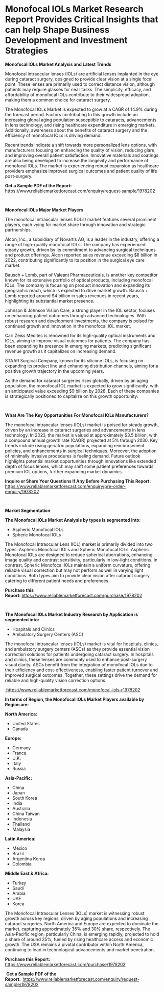 <p><h1>Monofocal IOLs Market Research Report Provides Critical Insights that can help Shape Business Development and Investment Strategies</h1></p><p><strong>Monofocal IOLs Market Analysis and Latest Trends</strong></p>
<p><p>Monofocal intraocular lenses (IOLs) are artificial lenses implanted in the eye during cataract surgery, designed to provide clear vision at a single focal point. These lenses are primarily used to correct distance vision, although patients may require glasses for near tasks. The simplicity, efficacy, and affordability of monofocal IOLs contribute to their widespread adoption, making them a common choice for cataract surgery.</p><p>The Monofocal IOLs Market is expected to grow at a CAGR of 14.9% during the forecast period. Factors contributing to this growth include an increasing global aging population susceptible to cataracts, advancements in lens technology, and rising healthcare expenditure in emerging markets. Additionally, awareness about the benefits of cataract surgery and the efficiency of monofocal IOLs is driving demand.</p><p>Recent trends indicate a shift towards more personalized lens options, with manufacturers focusing on enhancing the quality of vision, reducing glare, and improving overall patient satisfaction. Innovative materials and coatings are also being developed to increase the longevity and performance of monofocal IOLs. The market is experiencing robust expansion as healthcare providers emphasize improved surgical outcomes and patient quality of life post-surgery.</p></p>
<p><strong>Get a Sample PDF of the Report:&nbsp;</strong> <a href="https://www.reliablemarketforecast.com/enquiry/request-sample/1978202?utm_campaign=3138&utm_medium=2&utm_source=Github&utm_content=ia&utm_term=16042025&utm_id=monofocal-iols">https://www.reliablemarketforecast.com/enquiry/request-sample/1978202</a></p>
<p>&nbsp;</p>
<p><strong>Monofocal IOLs Major Market Players</strong></p>
<p><p>The monofocal intraocular lenses (IOLs) market features several prominent players, each vying for market share through innovation and strategic partnerships. </p><p>Alcon, Inc., a subsidiary of Novartis AG, is a leader in the industry, offering a range of high-quality monofocal IOLs. The company has experienced steady growth, driven by its commitment to advancing surgical techniques and product offerings. Alcon reported sales revenue exceeding $8 billion in 2022, contributing significantly to its position in the surgical eye care market.</p><p>Bausch + Lomb, part of Valeant Pharmaceuticals, is another key competitor known for its extensive portfolio of optical products, including monofocal IOLs. The company is focusing on product innovation and expanding its geographic reach, which is expected to drive market growth. Bausch + Lomb reported around $4 billion in sales revenues in recent years, highlighting its substantial market presence.</p><p>Johnson & Johnson Vision Care, a strong player in the IOL sector, focuses on enhancing patient outcomes through advanced technologies. With robust research and development investments, the company is poised for continued growth and innovation in the monofocal IOL market.</p><p>Carl Zeiss Meditec is renowned for its high-quality optical instruments and IOLs, aiming to improve visual outcomes for patients. The company has been expanding its presence in emerging markets, predicting significant revenue growth as it capitalizes on increasing demand.</p><p>STAAR Surgical Company, known for its silicone IOLs, is focusing on expanding its product line and enhancing distribution channels, aiming for a positive growth trajectory in the upcoming years.</p><p>As the demand for cataract surgeries rises globally, driven by an aging population, the monofocal IOL market is expected to grow significantly, with an anticipated value exceeding $9 billion by 2028. Each of these companies is strategically positioned to capitalize on this growth opportunity.</p></p>
<p>&nbsp;</p>
<p><strong>What Are The Key Opportunities For Monofocal IOLs Manufacturers?</strong></p>
<p><p>The monofocal intraocular lenses (IOLs) market is poised for steady growth, driven by an increase in cataract surgeries and advancements in lens technology. In 2023, the market is valued at approximately $3.5 billion, with a compound annual growth rate (CAGR) projected at 5% through 2030. Key trends include rising geriatric populations, expanding reimbursement policies, and enhancements in surgical techniques. Moreover, the adoption of minimally invasive procedures is fueling demand. Future outlook highlights potential market opportunities through innovations like extended depth of focus lenses, which may shift some patient preferences towards premium IOL options, further expanding market dynamics.</p></p>
<p><strong>Inquire or Share Your Questions If Any Before Purchasing This Report:</strong> <a href="https://www.reliablemarketforecast.com/enquiry/pre-order-enquiry/1978202?utm_campaign=3138&utm_medium=2&utm_source=Github&utm_content=ia&utm_term=16042025&utm_id=monofocal-iols">https://www.reliablemarketforecast.com/enquiry/pre-order-enquiry/1978202</a></p>
<p>&nbsp;</p>
<p><strong>Market Segmentation</strong></p>
<p><strong>The Monofocal IOLs Market Analysis by types is segmented into:</strong></p>
<p><ul><li>Aspheric Monofocal IOLs</li><li>Spheric Monofocal IOLs</li></ul></p>
<p><p>The Monofocal Intraocular Lens (IOL) market is primarily divided into two types: Aspheric Monofocal IOLs and Spheric Monofocal IOLs. Aspheric Monofocal IOLs are designed to reduce spherical aberrations, enhancing image quality and contrast sensitivity, particularly in low-light conditions. In contrast, Spheric Monofocal IOLs maintain a uniform curvature, offering reliable visual correction but may not perform as well in varying light conditions. Both types aim to provide clear vision after cataract surgery, catering to different patient needs and preferences.</p></p>
<p><strong>Purchase this Report:&nbsp;</strong><a href="https://www.reliablemarketforecast.com/purchase/1978202?utm_campaign=3138&utm_medium=2&utm_source=Github&utm_content=ia&utm_term=16042025&utm_id=monofocal-iols">https://www.reliablemarketforecast.com/purchase/1978202</a></p>
<p>&nbsp;</p>
<p><strong>The Monofocal IOLs Market Industry Research by Application is segmented into:</strong></p>
<p><ul><li>Hospitals and Clinics</li><li>Ambulatory Surgery Centers (ASC)</li></ul></p>
<p><p>The monofocal intraocular lenses (IOLs) market is vital for hospitals, clinics, and ambulatory surgery centers (ASCs) as they provide essential vision correction solutions for patients undergoing cataract surgery. In hospitals and clinics, these lenses are commonly used to enhance post-surgery visual clarity. ASCs benefit from the integration of monofocal IOLs due to their efficiency and cost-effectiveness, enabling faster patient turnover and improved surgical outcomes. Together, these settings drive the demand for reliable and high-quality vision correction options.</p></p>
<p><a href="https://www.reliablemarketforecast.com/monofocal-iols-r1978202?utm_campaign=3138&utm_medium=2&utm_source=Github&utm_content=ia&utm_term=16042025&utm_id=monofocal-iols">&nbsp;https://www.reliablemarketforecast.com/monofocal-iols-r1978202</a></p>
<p><strong>In terms of Region, the Monofocal IOLs Market Players available by Region are:</strong></p>
<p>
    <p> <strong> North America: </strong>
        <ul>
            <li>United States</li>
            <li>Canada</li>
        </ul>
        </p> 
    <p> <strong> Europe: </strong>
        <ul>
            <li>Germany</li>
            <li>France</li>
            <li>U.K.</li>
            <li>Italy</li>
            <li>Russia</li>
        </ul>
        </p> 
    <p> <strong> Asia-Pacific: </strong>
        <ul>
            <li>China</li>
            <li>Japan</li>
            <li>South Korea</li>
            <li>India</li>
            <li>Australia</li>
            <li>China Taiwan</li>
            <li>Indonesia</li>
            <li>Thailand</li>
            <li>Malaysia</li>
        </ul>
        </p> 
    <p> <strong> Latin America: </strong>
        <ul>
            <li>Mexico</li>
            <li>Brazil</li>
            <li>Argentina Korea</li>
            <li>Colombia</li>
        </ul>
        </p> 
    <p> <strong> Middle East & Africa: </strong>
        <ul>
            <li>Turkey</li>
            <li>Saudi</li>
            <li>Arabia</li>
            <li>UAE</li>
            <li>Korea</li>
        </ul>
    </p>
    </p>
<p><p>The Monofocal Intraocular Lenses (IOLs) market is witnessing robust growth across key regions, driven by aging populations and increasing cataract surgeries. North America and Europe are expected to dominate the market, capturing approximately 35% and 30% share, respectively. The Asia-Pacific region, particularly China, is emerging rapidly, projected to hold a share of around 25%, fueled by rising healthcare access and economic growth. The USA remains a pivotal contributor within North America, continuing to lead in technological advancements and market penetration.</p></p>
<p><strong>Purchase this Report: </strong><a href="https://www.reliablemarketforecast.com/purchase/1978202?utm_campaign=3138&utm_medium=2&utm_source=Github&utm_content=ia&utm_term=16042025&utm_id=monofocal-iols">https://www.reliablemarketforecast.com/purchase/1978202</a></p>
<p>&nbsp;<strong>Get a Sample PDF of the Report:&nbsp;&nbsp;</strong><a href="https://www.reliablemarketforecast.com/enquiry/request-sample/1978202?utm_campaign=3138&utm_medium=2&utm_source=Github&utm_content=ia&utm_term=16042025&utm_id=monofocal-iols">https://www.reliablemarketforecast.com/enquiry/request-sample/1978202</a></p>
<p><strong></strong></p>
<p><p></p><p></p><p></p></p>